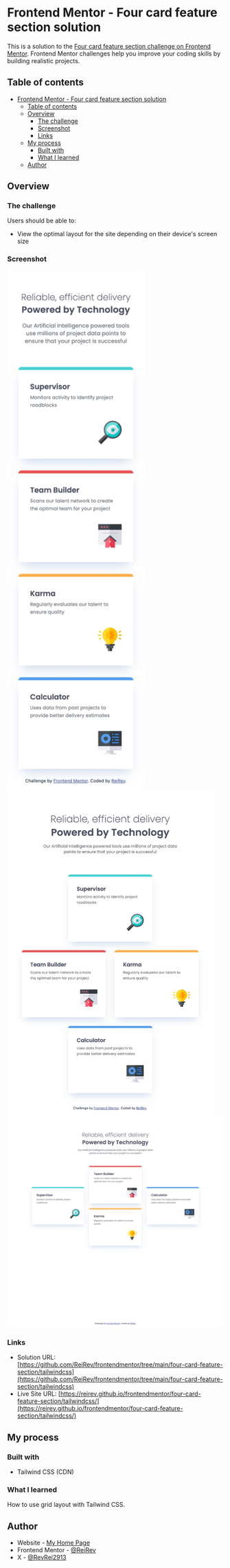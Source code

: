 # Frontend Mentor - Four card feature section solution

This is a solution to the [Four card feature section challenge on Frontend Mentor](https://www.frontendmentor.io/challenges/four-card-feature-section-weK1eFYK). Frontend Mentor challenges help you improve your coding skills by building realistic projects. 

## Table of contents

- [Frontend Mentor - Four card feature section solution](#frontend-mentor---four-card-feature-section-solution)
  - [Table of contents](#table-of-contents)
  - [Overview](#overview)
    - [The challenge](#the-challenge)
    - [Screenshot](#screenshot)
    - [Links](#links)
  - [My process](#my-process)
    - [Built with](#built-with)
    - [What I learned](#what-i-learned)
  - [Author](#author)

## Overview

### The challenge

Users should be able to:

- View the optimal layout for the site depending on their device's screen size

### Screenshot

<img src="screenshot-mobile.png" alt="screenshot-mobile.png" width="320px" /><br/>
<img src="screenshot-tablet.png" alt="screenshot-tablet.png" width="480px" /><br/>
<img src="screenshot-desktop.png" alt="screenshot-desktop.png" width="640px" />

### Links

- Solution URL: [https://github.com/ReiRev/frontendmentor/tree/main/four-card-feature-section/tailwindcss](https://github.com/ReiRev/frontendmentor/tree/main/four-card-feature-section/tailwindcss)
- Live Site URL: [https://reirev.github.io/frontendmentor/four-card-feature-section/tailwindcss/](https://reirev.github.io/frontendmentor/four-card-feature-section/tailwindcss/)

## My process

### Built with

- Tailwind CSS (CDN)

### What I learned

How to use grid layout with Tailwind CSS.

## Author

- Website - [My Home Page](https://reirev.net/)
- Frontend Mentor - [@ReiRev](https://www.frontendmentor.io/profile/ReiRev)
- X - [@RevRei2913](https://www.twitter.com/RevRei2913)
